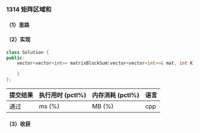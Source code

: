 ### 1314 矩阵区域和

#### （1）思路

#### （2）实现

```cpp
class Solution {
public:
    vector<vector<int>> matrixBlockSum(vector<vector<int>>& mat, int K) {

    }
};
```

| 提交结果 | 执行用时 (pctl%) | 内存消耗 (pctl%) | 语言 |
|:---------|:-----------------|:-----------------|:-----|
| 通过     |  ms (%)   |  MB (%)  | cpp  |

#### （3）收获
